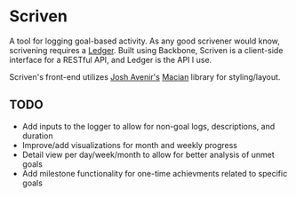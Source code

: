 # Scriven

A tool for logging goal-based activity. As any good scrivener would know, scrivening requires a [Ledger](https://github.com/jakofranko/ledger). Built using Backbone, Scriven is a client-side interface for a RESTful API, and Ledger is the API I use.

Scriven's front-end utilizes [Josh Avenir's](https://github.com/joshavanier) [Macian](https://github.com/joshavanier/macian) library for styling/layout.

## TODO

* Add inputs to the logger to allow for non-goal logs, descriptions, and duration
* Improve/add visualizations for month and weekly progress
* Detail view per day/week/month to allow for better analysis of unmet goals
* Add milestone functionality for one-time achievments related to specific goals
